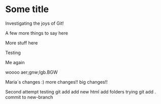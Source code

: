 # Some title

Investigating the joys of Git!

A few more things to say here

More stuff here

Testing

Me again



woooo
aer;gnw;lgb.BGW

Maria´s changes :)
more changes!!
big changes!!

Second attempt
testing git add
add new html
add folders
trying git add .
commit to new-branch